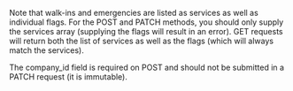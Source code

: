 Note that walk-ins and emergencies are listed as services as well as individual flags. For the POST and PATCH
methods, you should only supply the services array (supplying the flags will result in an error).
GET requests will return both the list of services as well as the flags (which will always match
the services).

The company_id field is required on POST and should not be submitted in a PATCH request (it is immutable).